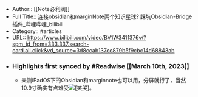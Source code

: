 - Author:: [[Note必利阀]]
- Full Title:: 连接obsidian和marginNote两个知识星球? 踩坑Obsidian-Bridge插件_哔哩哔哩_bilibili
- Category:: #articles
- URL:: https://www.bilibili.com/video/BV1W3411376v/?spm_id_from=333.337.search-card.all.click&vd_source=3d8ccab137cc879b5f9cbc14d68843ab
- ### Highlights first synced by #Readwise [[March 10th, 2023]]
    - 亲测iPadOS下的Obsidian和marginnote也可以用，分屏就行了，当然10.9寸确实有点难受![[笑哭]](//i0.hdslb.com/bfs/emote/c3043ba94babf824dea03ce500d0e73763bf4f40.png@48w_48h.webp)。
